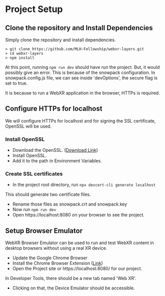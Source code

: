 # Project Setup

## Clone the repository and Install Dependencies
Simply clone the repository and install dependencies.

```
> git clone https://github.com/MLH-Fellowship/webxr-layers.git
> cd webxr-layers
> npm install
```

At this point, running `npm run dev` should have run the project. But, it would possibly give an error.
This is because of the snowpack configuration. In snowpack.config.js file, we can see inside 'devOptions', the secure flag is set to true. 

It is because to run a WebXR application in the browser, HTTPs is required.

## Configure HTTPs for localhost

We will configure HTTPs for localhost and for signing the SSL certificate, OpenSSL will be used.

### Install OpenSSL
- Download the OpenSSL. ([Download Link](https://slproweb.com/products/Win32OpenSSL.html))
- Install OpenSSL.
- Add it to the path in Environment Variables.

### Create SSL certificates

- In the project root directory, run `npx devcert-cli generate localhost`

This should generate two certificate files.

- Rename those files as snowpack.crt and snowpack.key
- Now run `npm run dev`
- Open https://localhost:8080 on your browser to see the project.

## Setup Browser Emulator

WebXR Browser Emulator can be used to run and test WebXR content in desktop browsers without using a real XR device.

- Update the Google Chrome Browser
- Install the Chrome Browser Extension ([Link](https://chrome.google.com/webstore/detail/webxr-api-emulator/mjddjgeghkdijejnciaefnkjmkafnnje))
- Open the Project site or https://localhost:8080/ for our project.

In Developer Tools, there should be a new tab named 'Web XR'. 

- Clicking on that, the Device Emulator should be accessible.
